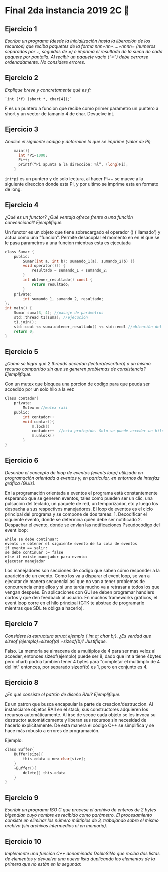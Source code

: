 # Final 2da instancia 2019 2C :dart:

## Ejercicio 1

_Escriba un programa (desde la inicialización hasta la liberación de los recursos) que reciba paquetes de la forma nnn+nn+....+nnnn= (numeros separados por +, seguidos de =) e imprima el resultado de la suma de cada paquete por pantalla. Al recibir un paquete vacío (“=”) debe cerrarse ordenadamente. No considere errores._

## Ejercicio 2
_Explique breve y concretamente qué es f:_

    `int (*f) (short *, char[4]);`

F es un puntero a funcion que recibe como primer parametro un puntero a short y un vector de tamanio 4 de char. Devuelve int.

## Ejercicio 3
_Analice el siguiente código y determine lo que se imprime (valor de Pi)_
``` C
    main(){
      int *Pi=1000;
      Pi++;
      printf(“Pi apunta a la dirección: %l”, (long)Pi);
    }
```

`int*pi` es un puntero y de solo lectura, al hacer Pi++ se mueve a la siguiente direccion donde esta Pi, y por ultimo se imprime esta en formato de long.

## Ejercicio 4

_¿Qué es un functor? ¿Qué ventaja ofrece frente a una función convencional? Ejemplifique._

Un functor es un objeto que tiene sobrecargado el operador () ('llamado') y actua como una "funcion". Permite desacoplar el momento en en el que se le pasa parametros a una funcion mientras esta es ejecutada
```C
class Sumar {
    public:
        Sumar(int a, int b): sumando_1(a), sumando_2(b) {}
        void operator()() {
            resultado = sumando_1 + sumando_2;
        }
        int obtener_resultado() const {
            return resultado;
        }
    private:
        int sumando_1, sumando_2, resultado;
};
int main() {
    Sumar suma(3, 4); //pasaje de parámetros
    std::thread t1(suma); //ejecución
    t1.join();
    std::cout << suma.obtener_resultado() << std::endl //obtención del resultado
    return 0;
}
```


## Ejercicio 5
_¿Cómo se logra que 2 threads accedan (lectura/escritura) a un mismo recurso compartido sin que se generen problemas de consistencia? Ejemplifique._

Con un mutex que bloquea una porcion de codigo para que peuda ser accedido por un solo hilo a la vez
```C
Class contador{
    private:
        Mutex m //mutex raii
    public:
        int contador++
        void contar(){
            m.lock()
            contador++  //esta protegido. Solo se puede acceder un hilo a la vez
            m.unlock()
        }    
}
```

## Ejercicio 6
_Describa el concepto de loop de eventos (events loop) utilizado en programación orientada a eventos y, en particular, en entornos de interfaz gráfica (GUIs)._

En la programación orientada a eventos el programa está constantemente esperando que se generen eventos, tales como pueden ser un clic, una pulsación del teclado, un paquete de red, un temporizador, etc y luego los despacha a sus respectivos manejadores. El loop de eventos es el ciclo principal del programa y se compone de dos tareas:
    1. Decodificar el siguiente evento, donde se determina quién debe ser notificado
    2. Despachar el evento, donde se envían las notificaciones
Pseudocódigo del event loop:
```
while se debe continuar:
evento := obtener el siguiente evento de la cola de eventos
if evento == salir:
se debe continuar := false
else if existe manejador para evento:
ejecutar manejador
```
Los manejadores son secciones de código que saben cómo responder a la aparición de un evento. Como los
va a disparar el event loop, se van a ejecutar de manera secuencial así que no van a tener problemas de concurrencia entre ellos y si uno tarda mucho va a retrasar a todos los que vengan después. En aplicaciones con GUI se deben programar handlers cortos y que den feedback al usuario. En muchos frameworks gráficos, el event loop corre en el hilo principal (GTK te abstrae de programarlo mientras que SDL te obliga a hacerlo).

## Ejercicio 7

_Considere la estructura struct ejemplo { int a; char b;}. ¿Es verdad que sizeof (ejemplo)=sizeof(a) +sizeof(b)? Justifique._


Falso. La memoria se almacena de a multiplos de 4 para ser mas veloz al acceder, entonces sizeof(ejemplo) puede ser 8, dado que int a tiene 4bytes pero charb podria tambien tener 4 bytes para "completar el multimplo de 4 del int" entonces, por separado sizeof(b) es 1, pero en conjunto es 4.

## Ejercicio 8
_¿En qué consiste el patrón de diseño RAII? Ejemplifique._

Es un patron que busca encapsular la parte de creacion/destruccion. Al instanciarse objetos RAII en el stack, sus constructores
adquieren los recursos automáticamente. Al irse de scope cada objeto se les invoca su destructor automáticamente y liberan sus recursos sin necesidad de hacerlo explícitamente. De esta manera el código C++ se simplifica y se hace más robusto a errores de programación.

Ejemplo:
```C
class Buffer{
    Buffer(size){
        this->data = new char[size];
    }
    ~Buffer(){
        delete[] this->data
    }
}
```

## Ejercicio 9
_Escribir un programa ISO C que procese el archivo de enteros de 2 bytes bigendian cuyo nombre es recibido como parámetro. El procesamiento consiste en eliminar los número múltiplos de 3, trabajando sobre el mismo archivo (sin archivos intermedios ni en memoria)._

## Ejercicio 10
_Implemente una función C++ denominada DobleSiNo que reciba dos listas de elementos y devuelva una nueva lista duplicando los elementos de la primera que no están en la segunda:_
